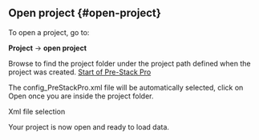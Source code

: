 ## Open project {#open-project}

To open a project, go to:

**Project** → **open project**

Browse to find the project folder under the project path defined when the project was created. [Start of Pre-Stack Pro](..\getting_started\start_of_pre-stack_pro.md)

The config_PreStackPro.xml file will be automatically selected, click on Open once you are inside the project folder.

Xml file selection

Your project is now open and ready to load data.